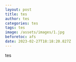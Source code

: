 ```yaml
---
layout: post
title: tes
author: tes
categories: tes
tags: tes
image: /assets/images/1.jpg
beforetoc: afs
date: 2023-02-27T18:18:20.827Z
---
```

t﻿es